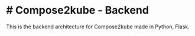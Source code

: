 # # Compose2kube - Backend

This is the backend architecture for Compose2kube made in Python, Flask.

